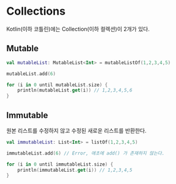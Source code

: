 # Collections
Kotlin(이하 코틀린)에는 Collection(이하 컬렉션)이 2개가 있다.

## Mutable

```kotlin
val mutableList: MutableList<Int> = mutableListOf(1,2,3,4,5)

mutableList.add(6)

for (i in 0 until mutableList.size) {
    println(mutableList.get(i)) // 1,2,3,4,5,6
}
```

## Immutable

원본 리스트를 수정하지 않고 수정된 새로운 리스트를 반환한다.

```kotlin
val immutableList: List<Int> = listOf(1,2,3,4,5)

immutableList.add(6) // Error, 애초에 add() 가 존재하지 않는다.

for (i in 0 until immutableList.size) {
    println(immutableList.get(i)) // 1,2,3,4,5
}
```